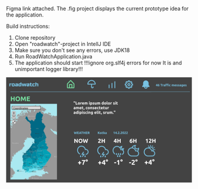 Figma link attached. The .fig project displays the current prototype idea for the application.

Build instructions:

1. Clone repository
2. Open "roadwatch"-project in IntellJ IDE
3. Make sure you don't see any errors, use JDK18
4. Run RoadWatchApplication.java
5. The application should start
   !!!ignore org.slf4j errors for now
   It is and unimportant logger library!!!

![image.png](./image.png)
